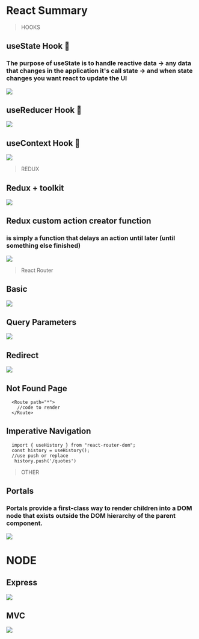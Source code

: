 # React Summary
> HOOKS
## useState Hook 🎣
### The purpose of useState is to handle reactive data → any data that changes in the application it's call state → and when state changes you want react to update the UI
![](./images/state.png)
## useReducer Hook 🎣
![](./images/reducer.jpg)
## useContext Hook 🎣
![](./images/context.png)
> REDUX
## Redux + toolkit
![](./images/redux-finale.png)
## Redux custom action creator function
### is simply a function that delays an action until later (until something else finished)
![](./images/thunk.png)
> React Router
## Basic
![](./images/router.png)
## Query Parameters
![](./images/router_params.png)
## Redirect
![](./images/redirect.png)
## Not Found Page
```
  <Route path="*">
    //code to render
  </Route>
```
## Imperative Navigation
```
  import { useHistory } from "react-router-dom";
  const history = useHistory(); 
  //use push or replace
   history.push('/quotes')
```

> OTHER
## Portals
### Portals provide a first-class way to render children into a DOM node that exists outside the DOM hierarchy of the parent component.
![](./images/portal.png)

# NODE
## Express
![](./images/expressinit.png)
## MVC
![](./images/MVC.png)




